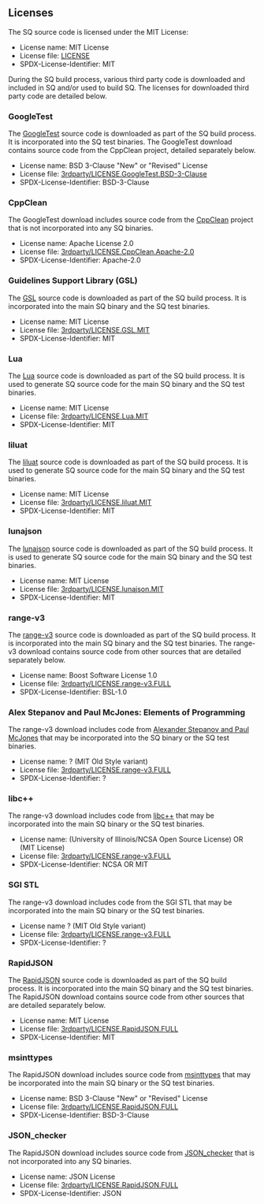 ## Licenses
The SQ source code is licensed under the MIT License:
* License name: MIT License
* License file: [LICENSE](LICENSE)
* SPDX-License-Identifier: MIT

During the SQ build process, various third party code is downloaded and
included in SQ and/or used to build SQ. The licenses for downloaded third party
code are detailed below.

### GoogleTest
The [GoogleTest](https://github.com/google/googletest) source code is
downloaded as part of the SQ build process. It is incorporated into the SQ test
binaries. The GoogleTest download contains source code from the CppClean
project, detailed separately below.
* License name: BSD 3-Clause "New" or "Revised" License
* License file: [3rdparty/LICENSE.GoogleTest.BSD-3-Clause](3rdparty/LICENSE.GoogleTest.BSD-3-Clause)
* SPDX-License-Identifier: BSD-3-Clause

### CppClean
The GoogleTest download includes source code from the
[CppClean](https://code.google.com/archive/p/cppclean) project that is not
incorporated into any SQ binaries.
* License name: Apache License 2.0
* License file: [3rdparty/LICENSE.CppClean.Apache-2.0](3rdparty/LICENSE.CppClean.Apache-2.0)
* SPDX-License-Identifier: Apache-2.0

### Guidelines Support Library (GSL)
The [GSL](https://github.com/microsoft/GSL) source code is downloaded as part
of the SQ build process. It is incorporated into the main SQ binary and the SQ
test binaries.
* License name: MIT License
* License file: [3rdparty/LICENSE.GSL.MIT](3rdparty/LICENSE.GSL.MIT)
* SPDX-License-Identifier: MIT

### Lua
The [Lua](https://www.lua.org) source code is downloaded as part of the SQ
build process. It is used to generate SQ source code for the main SQ binary
and the SQ test binaries.
* License name: MIT License
* License file: [3rdparty/LICENSE.Lua.MIT](3rdparty/LICENSE.Lua.MIT)
* SPDX-License-Identifier: MIT

### liluat
The [liluat](https://github.com/FSMaxB/liluat) source code is downloaded as
part of the SQ build process. It is used to generate SQ source code for the
main SQ binary and the SQ test binaries.
* License name: MIT License
* License file: [3rdparty/LICENSE.liluat.MIT](3rdparty/LICENSE.liluat.MIT)
* SPDX-License-Identifier: MIT

### lunajson
The [lunajson](https://github.com/grafi-tt/lunajson) source code is downloaded
as part of the SQ build process. It is used to generate SQ source code for the
main SQ binary and the SQ test binaries.
* License name: MIT License
* License file: [3rdparty/LICENSE.lunajson.MIT](3rdparty/LICENSE.lunajson.MIT)
* SPDX-License-Identifier: MIT

### range-v3
The [range-v3](https://github.com/ericniebler/range-v3) source code is
downloaded as part of the SQ build process. It is incorporated into the main SQ
binary and the SQ test binaries. The range-v3 download contains source code
from other sources that are detailed separately below.
* License name: Boost Software License 1.0
* License file: [3rdparty/LICENSE.range-v3.FULL](3rdparty/LICENSE.range-v3.FULL)
* SPDX-License-Identifier: BSL-1.0

### Alex Stepanov and Paul McJones: Elements of Programming
The range-v3 download includes code from [Alexander Stepanov and Paul
McJones](http://elementsofprogramming.com) that may be incorporated into the SQ
binary or the SQ test binaries.
* License name: ? (MIT Old Style variant)
* License file: [3rdparty/LICENSE.range-v3.FULL](3rdparty/LICENSE.range-v3.FULL)
* SPDX-License-Identifier: ?

### libc++
The range-v3 download includes code from [libc++](https://libcxx.llvm.org) that
may be incorporated into the main SQ binary or the SQ test binaries.
* License name: (University of Illinois/NCSA Open Source License) OR (MIT License)
* License file: [3rdparty/LICENSE.range-v3.FULL](3rdparty/LICENSE.range-v3.FULL)
* SPDX-License-Identifier: NCSA OR MIT

### SGI STL
The range-v3 download includes code from the SGI STL that may be incorporated
into the main SQ binary or the SQ test binaries.
* License name ? (MIT Old Style variant)
* License file: [3rdparty/LICENSE.range-v3.FULL](3rdparty/LICENSE.range-v3.FULL)
* SPDX-License-Identifier: ?

### RapidJSON
The [RapidJSON](https://rapidjson.org) source code is downloaded as part of the
SQ build process. It is incorporated into the main SQ binary and the SQ test
binaries. The RapidJSON download contains source code from other sources that
are detailed separately below.
* License name: MIT License
* License file: [3rdparty/LICENSE.RapidJSON.FULL](3rdparty/LICENSE.RapidJSON.FULL)
* SPDX-License-Identifier: MIT

### msinttypes
The RapidJSON download includes source code from
[msinttypes](https://github.com/chemeris/msinttypes) that may be incorporated
into the main SQ binary or the SQ test binaries.
* License name: BSD 3-Clause "New" or "Revised" License
* License file: [3rdparty/LICENSE.RapidJSON.FULL](3rdparty/LICENSE.RapidJSON.FULL)
* SPDX-License-Identifier: BSD-3-Clause

### JSON\_checker
The RapidJSON download includes source code from
[JSON\_checker](https://www.json.org/JSON_checker) that is not incorporated
into any SQ binaries.
* License name: JSON License
* License file: [3rdparty/LICENSE.RapidJSON.FULL](3rdparty/LICENSE.RapidJSON.FULL)
* SPDX-License-Identifier: JSON
